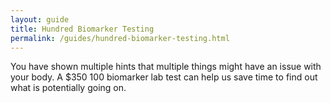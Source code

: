 ```yaml
---
layout: guide
title: Hundred Biomarker Testing
permalink: /guides/hundred-biomarker-testing.html
---
```


You have shown multiple hints that multiple things might have an issue with your body.  A $350 100 biomarker lab test can help us save time to find out what is potentially going on.